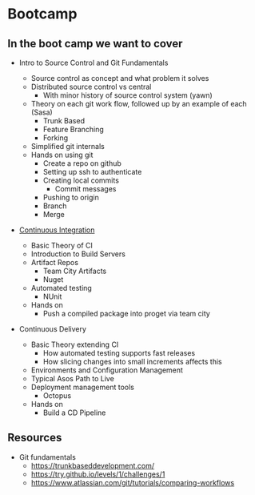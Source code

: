 
# Bootcamp

## In the boot camp we want to cover 

- Intro to Source Control and Git Fundamentals

	- Source control as concept and what problem it solves
	- Distributed source control vs central
		- With minor history of source control system (yawn)
	- Theory on each git work flow, followed up by an example of each (Sasa)
		- Trunk Based
		- Feature Branching
		- Forking
	- Simplified git internals
	- Hands on using git
		- Create a repo on github
		- Setting up ssh to authenticate
		- Creating local commits
			- Commit messages
		- Pushing to origin
		- Branch
		- Merge

- [Continuous Integration](ContinuousIntegration.md)
	- Basic Theory of CI
	- Introduction to Build Servers
	- Artifact Repos
		- Team City Artifacts
		- Nuget
	- Automated testing
		- NUnit
	- Hands on
		- Push a compiled package into proget via team city

- Continuous Delivery
	- Basic Theory extending CI
		- How automated testing supports fast releases
		- How slicing changes into small increments affects this
	- Environments and Configuration Management
	- Typical Asos Path to Live
	- Deployment management tools
		- Octopus
	- Hands on
		- Build a CD Pipeline


## Resources    

- Git fundamentals
	- https://trunkbaseddevelopment.com/
	- https://try.github.io/levels/1/challenges/1
	- https://www.atlassian.com/git/tutorials/comparing-workflows